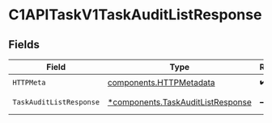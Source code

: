 # C1APITaskV1TaskAuditListResponse


## Fields

| Field                                                                                 | Type                                                                                  | Required                                                                              | Description                                                                           |
| ------------------------------------------------------------------------------------- | ------------------------------------------------------------------------------------- | ------------------------------------------------------------------------------------- | ------------------------------------------------------------------------------------- |
| `HTTPMeta`                                                                            | [components.HTTPMetadata](../../models/components/httpmetadata.md)                    | :heavy_check_mark:                                                                    | N/A                                                                                   |
| `TaskAuditListResponse`                                                               | [*components.TaskAuditListResponse](../../models/components/taskauditlistresponse.md) | :heavy_minus_sign:                                                                    | Successful response                                                                   |